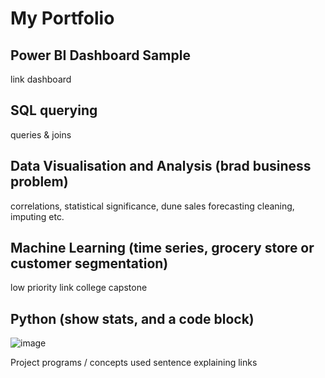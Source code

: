 # My Portfolio 
## Power BI Dashboard Sample
 link dashboard
## SQL querying
queries & joins
## Data Visualisation and Analysis (brad business problem)
correlations, statistical significance, dune 
sales forecasting 
cleaning, imputing etc.


## Machine Learning (time series, grocery store or customer segmentation)
low priority link college capstone

## Python (show stats, and a code block)
![image](https://github.com/johnleonard512/johnleonard512.github.io/assets/140750487/6a4de389-d41c-4500-9099-5248628009b5)

Project
programs / concepts used
sentence explaining
links
